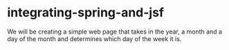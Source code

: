 # integrating-spring-and-jsf

We will be creating a simple web page that takes in the year, a month and a day of the month and determines which day of the week it is.
